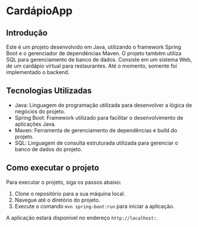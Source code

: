 # CardápioApp

## Introdução

Este é um projeto desenvolvido em Java, utilizando o framework Spring Boot e o gerenciador de dependências Maven. O projeto também utiliza SQL para gerenciamento de banco de dados.
Consiste em um sistema Web, de um cardápio virtual para restaurantes. Até o momento, somente foi implementado o backend.

## Tecnologias Utilizadas

- Java: Linguagem de programação utilizada para desenvolver a lógica de negócios do projeto.
- Spring Boot: Framework utilizado para facilitar o desenvolvimento de aplicações Java.
- Maven: Ferramenta de gerenciamento de dependências e build do projeto.
- SQL: Linguagem de consulta estruturada utilizada para gerenciar o banco de dados do projeto.

## Como executar o projeto

Para executar o projeto, siga os passos abaixo:

1. Clone o repositório para a sua máquina local.
2. Navegue até o diretório do projeto.
3. Execute o comando `mvn spring-boot:run` para iniciar a aplicação.

A aplicação estará disponível no endereço `http://localhost:`.
